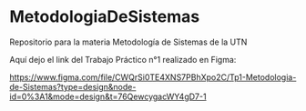 # MetodologiaDeSistemas
Repositorio para la materia Metodología de Sistemas de la UTN

Aquí dejo el link del Trabajo Práctico n°1 realizado en Figma:

https://www.figma.com/file/CWQrSi0TE4XNS7PBhXpo2C/Tp1-Metodologia-de-Sistemas?type=design&node-id=0%3A1&mode=design&t=76QewcygacWY4gD7-1
